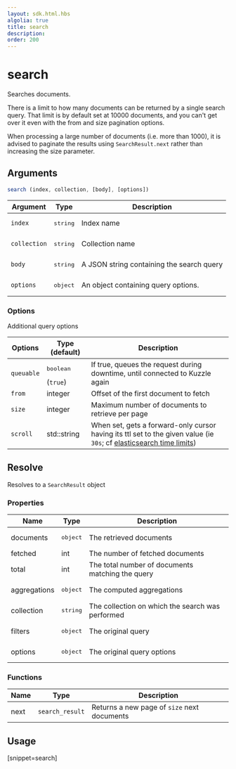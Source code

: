 ```yaml
---
layout: sdk.html.hbs
algolia: true
title: search
description:
order: 200
---
```


# search

Searches documents.

There is a limit to how many documents can be returned by a single search query.
That limit is by default set at 10000 documents, and you can't get over it even with the from and size pagination options.

<div class="alert alert-info">
  <p>
  When processing a large number of documents (i.e. more than 1000), it is advised to paginate the results using <code>SearchResult.next</code> rather than increasing the size parameter.
  </p>
</div>

## Arguments

```javascript
search (index, collection, [body], [options])
```

| Argument | Type | Description |
| --- | --- | --- |
| `index` | <pre>string</pre> | Index name |
| `collection` | <pre>string</pre> | Collection name |
| `body` | <pre>string</pre> | A JSON string containing the search query |
| `options` | <pre>object</pre> | An object containing query options. |

### Options

Additional query options

| Options | Type (default) | Description |
| --- | --- | --- |
| `queuable` | <pre>boolean</pre> (`true`) | If true, queues the request during downtime, until connected to Kuzzle again |
| `from` | integer | Offset of the first document to fetch |
| `size` | integer | Maximum number of documents to retrieve per page  |
| `scroll` | std::string | When set, gets a forward-only cursor having its ttl set to the given value (ie `30s`; cf [elasticsearch time limits](https://www.elastic.co/guide/en/elasticsearch/reference/current/common-options.html#time-units)) |

## Resolve

Resolves to a `SearchResult` object


### Properties

| Name | Type | Description |
| --- | --- | --- |
| documents | <pre>object</pre> | The retrieved documents |
| fetched | int | The number of fetched documents |
| total | int | The total number of documents matching the query |
| aggregations | <pre>object</pre> | The computed aggregations |
| collection | <pre>string</pre> | The collection on which the search was performed |
| filters | <pre>object</pre> | The original query |
| options | <pre>object</pre> | The original query options |

### Functions

| Name | Type | Description |
| --- | --- | --- |
| next | `search_result` | Returns a new page of `size` next documents |

## Usage

[snippet=search]

